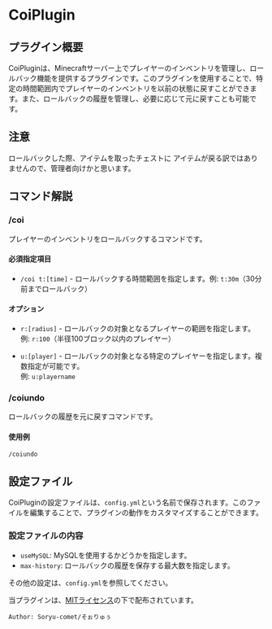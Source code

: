 # CoiPlugin
## プラグイン概要

CoiPluginは、Minecraftサーバー上でプレイヤーのインベントリを管理し、ロールバック機能を提供するプラグインです。このプラグインを使用することで、特定の時間範囲内でプレイヤーのインベントリを以前の状態に戻すことができます。また、ロールバックの履歴を管理し、必要に応じて元に戻すことも可能です。

## 注意  
ロールバックした際、アイテムを取ったチェストに
アイテムが戻る訳ではありませんので、管理者向けかと思います。

## コマンド解説

### /coi

プレイヤーのインベントリをロールバックするコマンドです。

#### 必須指定項目

- `/coi t:[time]` - ロールバックする時間範囲を指定します。例: `t:30m`（30分前までロールバック）

#### オプション

- `r:[radius]` - ロールバックの対象となるプレイヤーの範囲を指定します。  
例: `r:100`（半径100ブロック以内のプレイヤー）  
  
- `u:[player]` - ロールバックの対象となる特定のプレイヤーを指定します。複数指定が可能です。  
例: `u:playername`  
  
  
### /coiundo  
  
ロールバックの履歴を元に戻すコマンドです。  
  
#### 使用例  
  
```  
/coiundo  
```  

## 設定ファイル  
  
CoiPluginの設定ファイルは、`config.yml`という名前で保存されます。このファイルを編集することで、プラグインの動作をカスタマイズすることができます。  
  
### 設定ファイルの内容  
- `useMySQL`: MySQLを使用するかどうかを指定します。  
- `max-history`: ロールバックの履歴を保存する最大数を指定します。  
  
その他の設定は、`config.yml`を参照してください。  

当プラグインは、[MITライセンス](LICENSE)の下で配布されています。


`Author: Soryu-comet/そぉりゅぅ`





